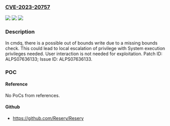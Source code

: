 ### [CVE-2023-20757](https://cve.mitre.org/cgi-bin/cvename.cgi?name=CVE-2023-20757)
![](https://img.shields.io/static/v1?label=Product&message=MT6739%2C%20MT6768%2C%20MT6771%2C%20MT6785%2C%20MT6833%2C%20MT6853%2C%20MT6853T%2C%20MT6873%2C%20MT6877%2C%20MT6883%2C%20MT6885%2C%20MT6889%2C%20MT6893%2C%20MT8786%2C%20MT8789%2C%20MT8797&color=blue)
![](https://img.shields.io/static/v1?label=Version&message=%3D%20Android%2012.0%2C%2013.0%20&color=brighgreen)
![](https://img.shields.io/static/v1?label=Vulnerability&message=Elevation%20of%20Privilege&color=brighgreen)

### Description

In cmdq, there is a possible out of bounds write due to a missing bounds check. This could lead to local escalation of privilege with System execution privileges needed. User interaction is not needed for exploitation. Patch ID: ALPS07636133; Issue ID: ALPS07636133.

### POC

#### Reference
No PoCs from references.

#### Github
- https://github.com/Resery/Resery

